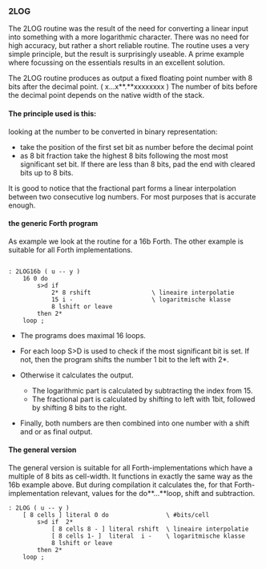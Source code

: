 ### 2LOG

The 2LOG routine was the result of the need for converting a linear input into something with a more logarithmic character. There was no need for high accuracy, but rather a short reliable routine.
The routine uses a very simple principle, but the result is surprisingly useable. A prime example where focussing on the essentials results in an excellent solution.

The 2LOG routine produces as output a fixed floating point number with 8 bits after the decimal point. ( x...x**.**xxxxxxxx ) The number of bits before the decimal point depends on the native width of the stack.

#### The principle used is this:

looking at the number to be converted in binary representation:
- take the position of the first set bit as number before the decimal point
- as 8 bit fraction take the highest 8 bits following the most most significant set bit. If there are less than 8 bits, pad the end with cleared bits up to 8 bits.

It is good to notice that the fractional part forms a linear interpolation between two consecutive log numbers. For most purposes that is accurate enough.

#### the generic Forth program

As example we look at the routine for a 16b Forth. The other example is suitable for all Forth implementations.

```forth

: 2LOG16b ( u -- y )
    16 0 do
        s>d if
            2* 8 rshift                 \ lineaire interpolatie
            15 i -                      \ logaritmische klasse
            8 lshift or leave
        then 2*
    loop ;
```

- The programs does maximal 16 loops.
- For each loop S>D is used to check if the most significant bit is set. If not, then the program shifts the number 1 bit to the left with 2*.
- Otherwise it calculates the output.
	- The logarithmic part is calculated by subtracting the index from 15.
	- The fractional part is calculated by shifting to left with 1bit, followed by shifting 8 bits to the right.

- Finally, both numbers are then combined into one number with a shift and or as final output.


#### The general version

The general version is suitable for all Forth-implementations which have a multiple of 8 bits as cell-width. It functions in exactly the same way as the 16b example above. But during compilation it calculates the, for that Forth-implementation relevant, values for the do**...**loop, shift and subtraction.

```forth
: 2LOG ( u -- y )
    [ 8 cells ] literal 0 do                \ #bits/cell
        s>d if  2*
            [ 8 cells 8 - ] literal rshift  \ lineaire interpolatie
            [ 8 cells 1- ]  literal  i -    \ logaritmische klasse
            8 lshift or leave
        then 2*
    loop ;
```








